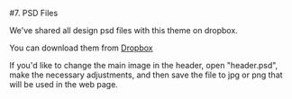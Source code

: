 #7. PSD Files

We've shared all design psd files with this theme on dropbox.

You can download them from [Dropbox](https://www.dropbox.com/sh/ymuood8z1mb13tu/AADC9OJzrq5-YYSadvvM_SWOa?dl=0)

If you'd like to change the main image in the header, open "header.psd", make the necessary adjustments, and then save the file to jpg or png that will be used in the web page.

